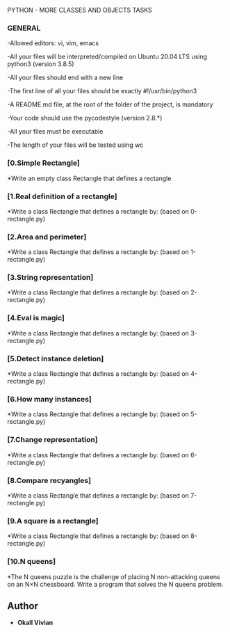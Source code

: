 PYTHON - MORE CLASSES AND OBJECTS TASKS

### GENERAL

-Allowed editors: vi, vim, emacs

-All your files will be interpreted/compiled on Ubuntu 20.04 LTS using python3 (version 3.8.5)

-All your files should end with a new line

-The first line of all your files should be exactly #!/usr/bin/python3

-A README.md file, at the root of the folder of the project, is mandatory

-Your code should use the pycodestyle (version 2.8.*)

-All your files must be executable

-The length of your files will be tested using wc

### [0.Simple Rectangle]

*Write an empty class Rectangle that defines a rectangle

### [1.Real definition of a rectangle]

*Write a class Rectangle that defines a rectangle by: (based on 0-rectangle.py)

### [2.Area and perimeter]

*Write a class Rectangle that defines a rectangle by: (based on 1-rectangle.py)

### [3.String representation]

*Write a class Rectangle that defines a rectangle by: (based on 2-rectangle.py)

### [4.Eval is magic]

*Write a class Rectangle that defines a rectangle by: (based on 3-rectangle.py)

### [5.Detect instance deletion]

*Write a class Rectangle that defines a rectangle by: (based on 4-rectangle.py)

### [6.How many instances]

*Write a class Rectangle that defines a rectangle by: (based on 5-rectangle.py)

### [7.Change representation]

*Write a class Rectangle that defines a rectangle by: (based on 6-rectangle.py)

### [8.Compare recyangles]

*Write a class Rectangle that defines a rectangle by: (based on 7-rectangle.py)

### [9.A square is a rectangle]

*Write a class Rectangle that defines a rectangle by: (based on 8-rectangle.py)

### [10.N queens]

*The N queens puzzle is the challenge of placing N non-attacking queens on an N×N chessboard. Write a program that solves the N queens problem.

## Author 
* **Okall Vivian** 
